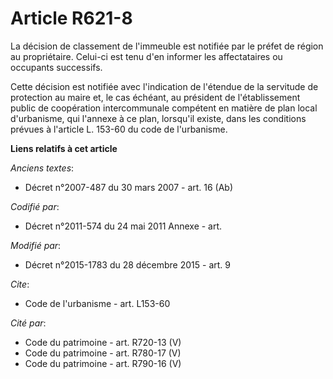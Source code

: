 # Article R621-8

La décision de classement de l'immeuble est notifiée par le préfet de région au propriétaire. Celui-ci est tenu d'en informer
les affectataires ou occupants successifs. 

Cette décision est notifiée avec l'indication de l'étendue de la servitude de protection au maire et, le cas échéant, au
président de l'établissement public de coopération intercommunale compétent en matière de plan local d'urbanisme, qui
l'annexe à ce plan, lorsqu'il existe, dans les conditions prévues à l'article L. 153-60 du code de l'urbanisme.

**Liens relatifs à cet article**

_Anciens textes_:

  - Décret n°2007-487 du 30 mars 2007 - art. 16 (Ab)

_Codifié par_:

  - Décret n°2011-574 du 24 mai 2011 Annexe - art.

_Modifié par_:

  - Décret n°2015-1783 du 28 décembre 2015 - art. 9

_Cite_:

  - Code de l'urbanisme - art. L153-60

_Cité par_:

  - Code du patrimoine - art. R720-13 (V)
  - Code du patrimoine - art. R780-17 (V)
  - Code du patrimoine - art. R790-16 (V)
